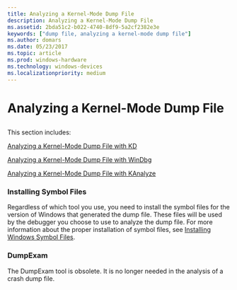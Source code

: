 ```yaml
---
title: Analyzing a Kernel-Mode Dump File
description: Analyzing a Kernel-Mode Dump File
ms.assetid: 2bda51c2-b022-4740-8df9-5a2cf2382e3e
keywords: ["dump file, analyzing a kernel-mode dump file"]
ms.author: domars
ms.date: 05/23/2017
ms.topic: article
ms.prod: windows-hardware
ms.technology: windows-devices
ms.localizationpriority: medium
---
```


# Analyzing a Kernel-Mode Dump File


## <span id="ddk_analyzing_a_kernel_mode_dump_file_dbg"></span><span id="DDK_ANALYZING_A_KERNEL_MODE_DUMP_FILE_DBG"></span>


This section includes:

[Analyzing a Kernel-Mode Dump File with KD](analyzing-a-kernel-mode-dump-file-with-kd.md)

[Analyzing a Kernel-Mode Dump File with WinDbg](analyzing-a-kernel-mode-dump-file-with-windbg.md)

[Analyzing a Kernel-Mode Dump File with KAnalyze](analyzing-a-kernel-mode-dump-file-with-kanalyze.md)

### <span id="installing_symbol_files"></span><span id="INSTALLING_SYMBOL_FILES"></span>Installing Symbol Files

Regardless of which tool you use, you need to install the symbol files for the version of Windows that generated the dump file. These files will be used by the debugger you choose to use to analyze the dump file. For more information about the proper installation of symbol files, see [Installing Windows Symbol Files](installing-windows-symbol-files.md).

### <span id="ddk_dumpexam_dbg"></span><span id="DDK_DUMPEXAM_DBG"></span>DumpExam

The DumpExam tool is obsolete. It is no longer needed in the analysis of a crash dump file.

 

 





